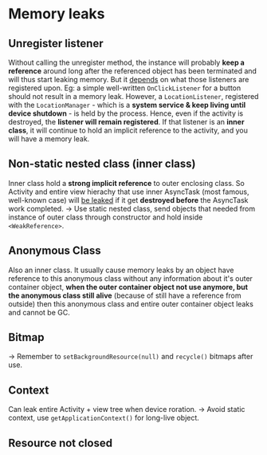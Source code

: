 # Memory leaks

## Unregister listener

Without calling the unregister method, the instance will probably **keep a reference** around long after the referenced object has been terminated and will thus start leaking memory. But it [depends](https://stackoverflow.com/a/5010949/5282585) on what those listeners are registered upon.
Eg: a simple well-written `OnClickListener` for a button should not result in a memory leak. However, a `LocationListener`, registered with the `LocationManager` - which is a **system service & keep living until device shutdown** - is held by the process. Hence, even if the activity is destroyed, the **listener will remain registered**. If that listener is an **inner class**, it will continue to hold an implicit reference to the activity, and you will have a memory leak.

## Non-static nested class (inner class)

Inner class hold a **strong implicit reference** to outer enclosing class. So Activity and entire view hierachy that use inner AsyncTask (most famous, well-known case) will [be leaked](https://github.com/nhoxbypass/android-development-patterns-note/blob/master/performance_note.md#season-5-ep-04) if it get **destroyed before** the AsyncTask work completed.
-> Use static nested class, send objects that needed from instance of outer class through constructor and hold inside `<WeakReference>`.

## Anonymous Class

Also an inner class. It usually cause memory leaks by an object have reference to this anonymous class without any information about it's outer container object, **when the outer container object not use anymore, but the anonymous class still alive** (because of still have a reference from outside) then this anonymous class and entire outer container object leaks and cannot be GC.

## Bitmap

-> Remember to `setBackgroundResource(null)` and `recycle()` bitmaps after use.

## Context

Can leak entire Activity + view tree when device roration.
-> Avoid static context, use `getApplicationContext()` for long-live object.

## Resource not closed
